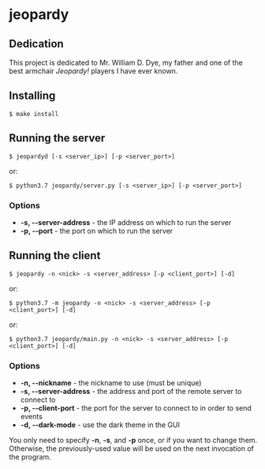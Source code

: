 # jeopardy

## Dedication

This project is dedicated to Mr. William D. Dye, my father and one of the best
armchair *Jeopardy!* players I have ever known.

## Installing

```
$ make install
```

## Running the server

```
$ jeopardyd [-s <server_ip>] [-p <server_port>]
```

or:

```
$ python3.7 jeopardy/server.py [-s <server_ip>] [-p <server_port>]
```

### Options

* **-s, --server-address** - the IP address on which to run the server
* **-p, --port** - the port on which to run the server

## Running the client

```
$ jeopardy -n <nick> -s <server_address> [-p <client_port>] [-d]
```

or:

```
$ python3.7 -m jeopardy -n <nick> -s <server_address> [-p <client_port>] [-d]
```

or:

```
$ python3.7 jeopardy/main.py -n <nick> -s <server_address> [-p <client_port>] [-d]
```

### Options

* **-n, --nickname** - the nickname to use (must be unique)
* **-s, --server-address** - the address and port of the remote server to connect to
* **-p, --client-port** - the port for the server to connect to in order to send events
* **-d, --dark-mode** - use the dark theme in the GUI

You only need to specify **-n**, **-s**, and **-p** once, or if you want to change them. Otherwise,
the previously-used value will be used on the next invocation of the program.
